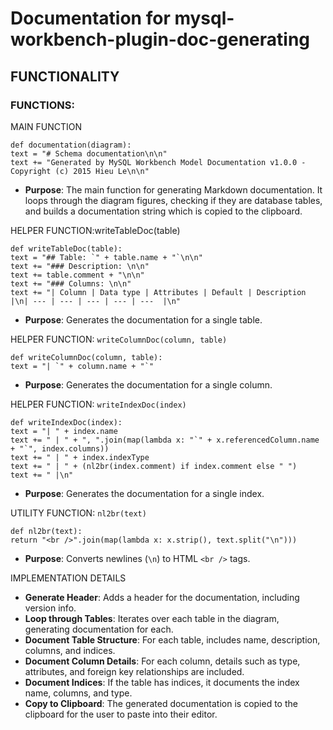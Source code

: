 ﻿# Documentation for mysql-workbench-plugin-doc-generating

## FUNCTIONALITY

### FUNCTIONS:
MAIN FUNCTION

    def documentation(diagram):
    text = "# Schema documentation\n\n"
    text += "Generated by MySQL Workbench Model Documentation v1.0.0 - Copyright (c) 2015 Hieu Le\n\n"
    
- **Purpose**: The main function for generating Markdown documentation. It loops through the diagram figures, checking if they are database tables, and builds a documentation string which is copied to the clipboard.

HELPER FUNCTION:writeTableDoc(table)

    def writeTableDoc(table):
    text = "## Table: `" + table.name + "`\n\n"
    text += "### Description: \n\n"
    text += table.comment + "\n\n"
    text += "### Columns: \n\n"
    text += "| Column | Data type | Attributes | Default | Description |\n| --- | --- | --- | --- | ---  |\n"
- **Purpose**: Generates the documentation for a single table.

HELPER FUNCTION: `writeColumnDoc(column, table)`

    def writeColumnDoc(column, table):
    text = "| `" + column.name + "`"

- **Purpose**: Generates the documentation for a single column.

HELPER FUNCTION: `writeIndexDoc(index)`

    def writeIndexDoc(index):
    text = "| " + index.name
    text += " | " + ", ".join(map(lambda x: "`" + x.referencedColumn.name + "`", index.columns))
    text += " | " + index.indexType
    text += " | " + (nl2br(index.comment) if index.comment else " ")
    text += " |\n"
- **Purpose**: Generates the documentation for a single index.

UTILITY FUNCTION: `nl2br(text)`

    def nl2br(text):
    return "<br />".join(map(lambda x: x.strip(), text.split("\n")))
- **Purpose**: Converts newlines (`\n`) to HTML `<br />` tags.

IMPLEMENTATION DETAILS

-   **Generate Header**: Adds a header for the documentation, including version info.
-   **Loop through Tables**: Iterates over each table in the diagram, generating documentation for each.
-   **Document Table Structure**: For each table, includes name, description, columns, and indices.
-   **Document Column Details**: For each column, details such as type, attributes, and foreign key relationships are included.
-   **Document Indices**: If the table has indices, it documents the index name, columns, and type.
-   **Copy to Clipboard**: The generated documentation is copied to the clipboard for the user to paste into their editor.



